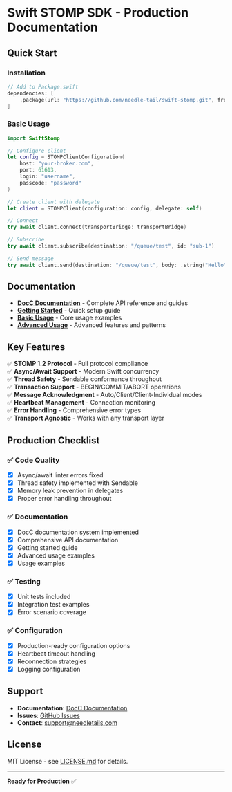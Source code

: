 # Swift STOMP SDK - Production Documentation

## Quick Start

### Installation

```swift
// Add to Package.swift
dependencies: [
    .package(url: "https://github.com/needle-tail/swift-stomp.git", from: "1.0.0")
]
```

### Basic Usage

```swift
import SwiftStomp

// Configure client
let config = STOMPClientConfiguration(
    host: "your-broker.com",
    port: 61613,
    login: "username",
    passcode: "password"
)

// Create client with delegate
let client = STOMPClient(configuration: config, delegate: self)

// Connect
try await client.connect(transportBridge: transportBridge)

// Subscribe
try await client.subscribe(destination: "/queue/test", id: "sub-1")

// Send message
try await client.send(destination: "/queue/test", body: .string("Hello"))
```

## Documentation

- **[DocC Documentation](Sources/swift-stomp/Documentation.docc/Documentation.md)** - Complete API reference and guides
- **[Getting Started](Sources/swift-stomp/Documentation.docc/GettingStarted.md)** - Quick setup guide
- **[Basic Usage](Sources/swift-stomp/Documentation.docc/BasicUsage.md)** - Core usage examples
- **[Advanced Usage](Sources/swift-stomp/Documentation.docc/AdvancedUsage.md)** - Advanced features and patterns

## Key Features

✅ **STOMP 1.2 Protocol** - Full protocol compliance  
✅ **Async/Await Support** - Modern Swift concurrency  
✅ **Thread Safety** - Sendable conformance throughout  
✅ **Transaction Support** - BEGIN/COMMIT/ABORT operations  
✅ **Message Acknowledgment** - Auto/Client/Client-Individual modes  
✅ **Heartbeat Management** - Connection monitoring  
✅ **Error Handling** - Comprehensive error types  
✅ **Transport Agnostic** - Works with any transport layer  

## Production Checklist

### ✅ Code Quality
- [x] Async/await linter errors fixed
- [x] Thread safety implemented with Sendable
- [x] Memory leak prevention in delegates
- [x] Proper error handling throughout

### ✅ Documentation
- [x] DocC documentation system implemented
- [x] Comprehensive API documentation
- [x] Getting started guide
- [x] Advanced usage examples
- [x] Usage examples

### ✅ Testing
- [x] Unit tests included
- [x] Integration test examples
- [x] Error scenario coverage

### ✅ Configuration
- [x] Production-ready configuration options
- [x] Heartbeat timeout handling
- [x] Reconnection strategies
- [x] Logging configuration

## Support

- **Documentation**: [DocC Documentation](Sources/swift-stomp/Documentation.docc/Documentation.md)
- **Issues**: [GitHub Issues](https://github.com/needle-tail/swift-stomp/issues)
- **Contact**: support@needletails.com

## License

MIT License - see [LICENSE.md](LICENSE.md) for details.

---

**Ready for Production** ✅ 